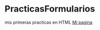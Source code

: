 # PracticasFormularios
mis primeras practicas en HTML
<a href="https://github.com/Agustyn97/PracticasFormularios/blob/main/Ejercicios.html">Mi pagina</a>
